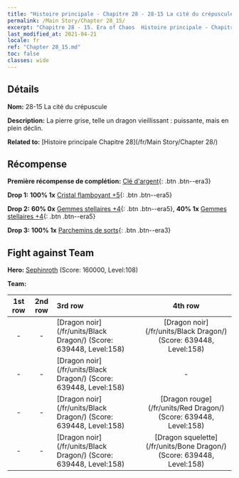 ```yaml
---
title: "Histoire principale - Chapitre 28 - 28-15 La cité du crépuscule"
permalink: /Main Story/Chapter 28_15/
excerpt: "Chapitre 28 - 15. Era of Chaos  Histoire principale - Chapitre 28_15. 28-15 La cité du crépuscule"
last_modified_at: 2021-04-21
locale: fr
ref: "Chapter 28_15.md"
toc: false
classes: wide
---
```


## Détails

 **Nom:** 28-15 La cité du crépuscule

 **Description:** La pierre grise, telle un dragon vieillissant : puissante, mais en plein déclin.

 **Related to:** [Histoire principale Chapitre 28](/fr/Main Story/Chapter 28/)

## Récompense

 **Première récompense de complétion:** [Clé d'argent](/fr/Items/con_693/){: .btn .btn--era3}

 **Drop 1:** **100% 1x** [Cristal flamboyant +5](/fr/Items/mat_101/){: .btn .btn--era5}

 **Drop 2:** **60% 0x** [Gemmes stellaires +4](/fr/Items/mat_93/){: .btn .btn--era5}, **40% 1x** [Gemmes stellaires +4](/fr/Items/mat_93/){: .btn .btn--era5}

 **Drop 3:** **100% 1x** [Parchemins de sorts](/fr/Items/con_694/){: .btn .btn--era3}


## Fight against Team
 **Hero:** [Sephinroth](/fr/heroes/Sephinroth/) (Score: 160000, Level:108)

 **Team:**


  | 1st row | 2nd row | 3rd row | 4th row |
  |:----:|:----:|:----|:----:|
  | - | - | [Dragon noir](/fr/units/Black Dragon/) (Score: 639448, Level:158)  | [Dragon noir](/fr/units/Black Dragon/) (Score: 639448, Level:158)  |
  | - | - | [Dragon noir](/fr/units/Black Dragon/) (Score: 639448, Level:158)  | - |
  | - | - | [Dragon noir](/fr/units/Black Dragon/) (Score: 639448, Level:158)  | [Dragon rouge](/fr/units/Red Dragon/) (Score: 639448, Level:158)  |
  | - | - | [Dragon noir](/fr/units/Black Dragon/) (Score: 639448, Level:158)  | [Dragon squelette](/fr/units/Bone Dragon/) (Score: 639448, Level:158)  |


